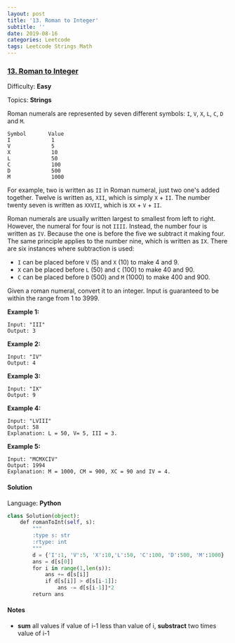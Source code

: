```yaml
---
layout: post
title: '13. Roman to Integer'
subtitle: ''
date: 2019-08-16
categories: Leetcode
tags: Leetcode Strings Math
---
```

### [13\. Roman to Integer](https://leetcode.com/problems/roman-to-integer/)

Difficulty: **Easy**

Topics: **Strings**

Roman numerals are represented by seven different symbols: `I`, `V`, `X`, `L`, `C`, `D` and `M`.

```
Symbol       Value
I             1
V             5
X             10
L             50
C             100
D             500
M             1000
```

For example, two is written as `II` in Roman numeral, just two one's added together. Twelve is written as, `XII`, which is simply `X` + `II`. The number twenty seven is written as `XXVII`, which is `XX` + `V` + `II`.

Roman numerals are usually written largest to smallest from left to right. However, the numeral for four is not `IIII`. Instead, the number four is written as `IV`. Because the one is before the five we subtract it making four. The same principle applies to the number nine, which is written as `IX`. There are six instances where subtraction is used:

*   `I` can be placed before `V` (5) and `X` (10) to make 4 and 9. 
*   `X` can be placed before `L` (50) and `C` (100) to make 40 and 90. 
*   `C` can be placed before `D` (500) and `M` (1000) to make 400 and 900.

Given a roman numeral, convert it to an integer. Input is guaranteed to be within the range from 1 to 3999.

**Example 1:**

```
Input: "III"
Output: 3
```

**Example 2:**

```
Input: "IV"
Output: 4
```

**Example 3:**

```
Input: "IX"
Output: 9
```

**Example 4:**

```
Input: "LVIII"
Output: 58
Explanation: L = 50, V= 5, III = 3.
```

**Example 5:**

```
Input: "MCMXCIV"
Output: 1994
Explanation: M = 1000, CM = 900, XC = 90 and IV = 4.
```


#### Solution

Language: **Python**

```python
class Solution(object):
    def romanToInt(self, s):
        """
        :type s: str
        :rtype: int
        """
        d = {'I':1, 'V':5, 'X':10,'L':50, 'C':100, 'D':500, 'M':1000}
        ans = d[s[0]]
        for i in range(1,len(s)):
            ans += d[s[i]]
            if d[s[i]] > d[s[i-1]]:
                ans -= d[s[i-1]]*2
        return ans
```

#### Notes
- **sum** all values if value of i-1 less than value of i, **substract** two times value of i-1